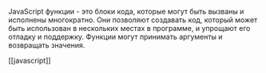 JavaScript функции - это блоки кода, которые могут быть вызваны и исполнены многократно. Они позволяют создавать код, который может быть использован в нескольких местах в программе, и упрощают его отладку и поддержку. Функции могут принимать аргументы и возвращать значения.



[[javascript]]